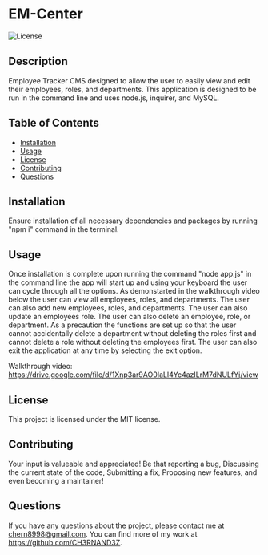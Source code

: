  # EM-Center

![License](https://img.shields.io/badge/license-MIT-green.svg)

## Description

Employee Tracker CMS designed to allow the user to easily view and edit their employees, roles, and departments. This application is designed to be run in the command line and uses node.js, inquirer, and MySQL.

## Table of Contents

- [Installation](#installation)
- [Usage](#usage)
- [License](#license)
- [Contributing](#contributing)
- [Questions](#questions)

## Installation

Ensure installation of all necessary dependencies and packages by running "npm i" command in the terminal.

## Usage

Once installation is complete upon running the command "node app.js" in the command line the app will start up and using your keyboard the user can cycle through all the options. As demonstarted in the walkthrough video below the user can view all employees, roles, and departments. The user can also add new employees, roles, and departments. The user can also update an employees role. The user can also delete an employee, role, or department. As a precaution the functions are set up so that the user cannot accidentally delete a department without deleting the roles first and cannot delete a role without deleting the employees first. The user can also exit the application at any time by selecting the exit option.

Walkthrough video: https://drive.google.com/file/d/1Xnp3ar9AO0IaLl4Yc4azILrM7dNULfYj/view

## License

This project is licensed under the MIT license.

## Contributing

Your input is valueable and appreciated! Be that reporting a bug, Discussing the current state of the code, Submitting a fix, Proposing new features, and even becoming a maintainer!

## Questions

If you have any questions about the project, please contact me at chern8998@gmail.com. You can find more of my work at https://github.com/CH3RNAND3Z.
